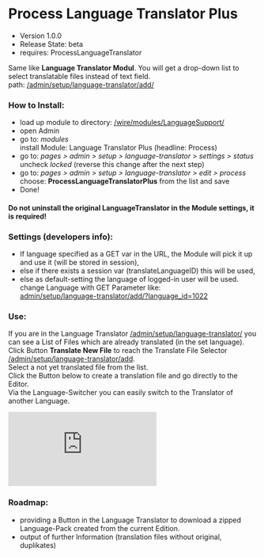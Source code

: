 Process Language Translator Plus
===========================

- Version 1.0.0
- Release State: beta
- requires: ProcessLanguageTranslator

Same like **Language Translator Modul**. You will get a drop-down list to select translatable files instead of text field.  
path: [/admin/setup/language-translator/add/]()


### How to Install:
- load up module to directory: [/wire/modules/LanguageSupport/]()
- open Admin
- go to: *modules*  
  install Module: Language Translator Plus (headline: Process)
- go to: *pages > admin > setup > language-translator > settings > status*  
  uncheck *locked* (reverse this change after the next step)
- go to: *pages > admin > setup > language-translator > edit > process*
  choose: **ProcessLanguageTranslatorPlus** from the list and save
- Done!

#### Do not uninstall the original **LanguageTranslator** in the Module settings, it is **required**!

### Settings (developers info):
- If language specified as a GET var in the URL, the Module will pick it up and use it (will be stored in session),
- else if there exists a session var (translateLanguageID) this will be used,
- else as default-setting the language of logged-in user will be used.  
  change Language with GET Parameter like:  
  [admin/setup/language-translator/add/?language_id=1022]() 

### Use:
If you are in the Language Translator [/admin/setup/language-translator/]() you can see a List of Files which are already translated (in the set language).    
Click Button **Translate New File** to reach the Translate File Selector [/admin/setup/language-translator/add]().  
Select a not yet translated file from the list.  
Click the Button below to create a translation file and go directly to the Editor.  
Via the Language-Switcher you can easily switch to the Translator of another Language. 

![Module Screenshot](http://processwire.com/talk/index.php?app=core&module=attach&section=attach&attach_rel_module=post&attach_id=1825)

### Roadmap:
- providing a Button in the Language Translator to download a zipped Language-Pack created from the current Edition. 
- output of further Information (translation files without original, duplikates)
